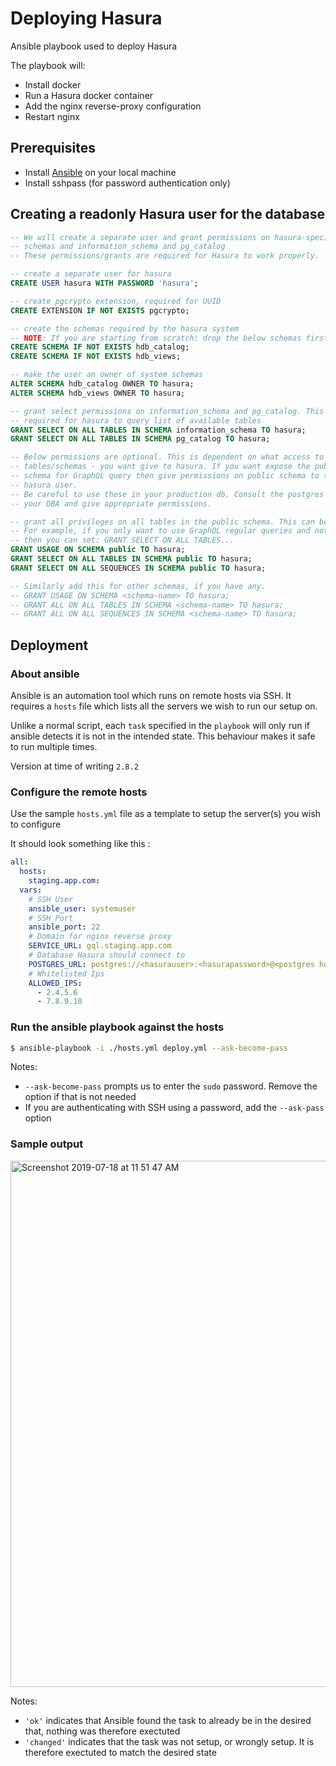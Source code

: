 # Deploying Hasura

Ansible playbook used to deploy Hasura

The playbook will:

- Install docker
- Run a Hasura docker container
- Add the nginx reverse-proxy configuration
- Restart nginx


## Prerequisites

- Install [Ansible](www.ansible.com) on your local machine
- Install sshpass (for password authentication only)

## Creating a readonly Hasura user for the database

```sql
-- We will create a separate user and grant permissions on hasura-specific
-- schemas and information_schema and pg_catalog
-- These permissions/grants are required for Hasura to work properly.

-- create a separate user for hasura
CREATE USER hasura WITH PASSWORD 'hasura';

-- create pgcrypto extension, required for UUID
CREATE EXTENSION IF NOT EXISTS pgcrypto;

-- create the schemas required by the hasura system
-- NOTE: If you are starting from scratch: drop the below schemas first, if they exist.
CREATE SCHEMA IF NOT EXISTS hdb_catalog;
CREATE SCHEMA IF NOT EXISTS hdb_views;

-- make the user an owner of system schemas
ALTER SCHEMA hdb_catalog OWNER TO hasura;
ALTER SCHEMA hdb_views OWNER TO hasura;

-- grant select permissions on information_schema and pg_catalog. This is
-- required for hasura to query list of available tables
GRANT SELECT ON ALL TABLES IN SCHEMA information_schema TO hasura;
GRANT SELECT ON ALL TABLES IN SCHEMA pg_catalog TO hasura;

-- Below permissions are optional. This is dependent on what access to your
-- tables/schemas - you want give to hasura. If you want expose the public
-- schema for GraphQL query then give permissions on public schema to the
-- hasura user.
-- Be careful to use these in your production db. Consult the postgres manual or
-- your DBA and give appropriate permissions.

-- grant all privileges on all tables in the public schema. This can be customised:
-- For example, if you only want to use GraphQL regular queries and not mutations,
-- then you can set: GRANT SELECT ON ALL TABLES...
GRANT USAGE ON SCHEMA public TO hasura;
GRANT SELECT ON ALL TABLES IN SCHEMA public TO hasura;
GRANT SELECT ON ALL SEQUENCES IN SCHEMA public TO hasura;

-- Similarly add this for other schemas, if you have any.
-- GRANT USAGE ON SCHEMA <schema-name> TO hasura;
-- GRANT ALL ON ALL TABLES IN SCHEMA <schema-name> TO hasura;
-- GRANT ALL ON ALL SEQUENCES IN SCHEMA <schema-name> TO hasura;
```

## Deployment

### About ansible

Ansible is an automation tool which runs on remote hosts via SSH.
It requires a `hosts` file which lists all the servers we wish to run our setup on.

Unlike a normal script, each `task` specified in the `playbook` will only run if ansible detects it is not in the intended state.
This behaviour makes it safe to run multiple times.

Version at time of writing `2.8.2`

### Configure the remote hosts

Use the sample `hosts.yml` file as a template to setup the server(s) you wish to configure

It should look something like this :

```yaml
all:
  hosts:
    staging.app.com:
  vars:
    # SSH User
    ansible_user: systemuser
    # SSH Port
    ansible_port: 22
    # Domain for nginx reverse proxy
    SERVICE_URL: gql.staging.app.com
    # Database Hasura should connect to
    POSTGRES_URL: postgres://<hasurauser>:<hasurapassword>@<postgres host>:<postgres port>/<database_name>
    # Whitelisted Ips
    ALLOWED_IPS:
      - 2.4.5.6
      - 7.8.9.10
```

### Run the ansible playbook against the hosts

```bash
$ ansible-playbook -i ./hosts.yml deploy.yml --ask-become-pass
```

Notes:
  - `--ask-become-pass` prompts us to enter the `sudo` password. Remove the option if that is not needed
  - If you are authenticating with SSH using a password, add the `--ask-pass` option

### Sample output

<img width="842" alt="Screenshot 2019-07-18 at 11 51 47 AM" src="https://user-images.githubusercontent.com/1822532/61427957-ab6d7300-a952-11e9-9c79-eadc861ba8e6.png">


Notes:
  - `'ok'` indicates that Ansible found the task to already be in the desired that, nothing was therefore exectuted
  - `'changed'` indicates that the task was not setup, or wrongly setup. It is therefore exectuted to match the desired state





